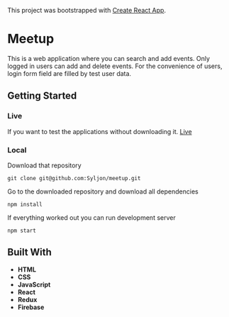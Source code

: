 This project was bootstrapped with [Create React App](https://github.com/facebook/create-react-app).

# Meetup

This is a web application where you can search and add events. Only logged in users can add and delete events. For the convenience of users, login form field are filled by test user data.

## Getting Started

### Live

If you want to test the applications without downloading it. [Live](https://syljon.github.io/meetup/)

### Local

Download that repository

```
git clone git@github.com:Syljon/meetup.git
```

Go to the downloaded repository and download all dependencies 

```
npm install
```
If everything worked out you can run development server
``` 
npm start
```

## Built With
* **HTML**
* **CSS**
* **JavaScript**
* **React**
* **Redux**
* **Firebase**

